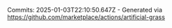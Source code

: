 Commits: 2025-01-03T22:10:50.647Z - Generated via https://github.com/marketplace/actions/artificial-grass
<br>
